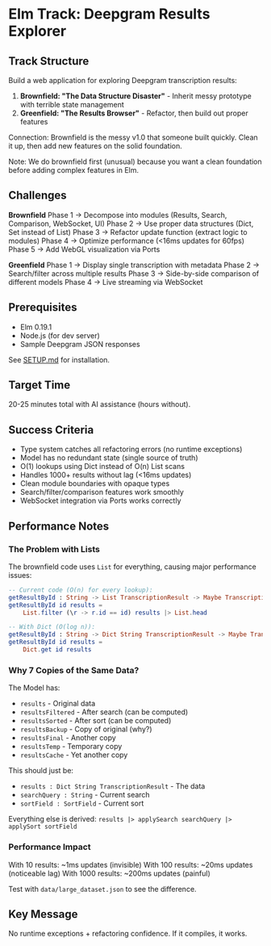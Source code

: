 # Elm Track: Deepgram Results Explorer

## Track Structure

Build a web application for exploring Deepgram transcription results:

1. **Brownfield: "The Data Structure Disaster"** - Inherit messy prototype with terrible state management
2. **Greenfield: "The Results Browser"** - Refactor, then build out proper features

Connection: Brownfield is the messy v1.0 that someone built quickly. Clean it up, then add new features on the solid foundation.

Note: We do brownfield first (unusual) because you want a clean foundation before adding complex features in Elm.

## Challenges

**Brownfield**
Phase 1 → Decompose into modules (Results, Search, Comparison, WebSocket, UI)
Phase 2 → Use proper data structures (Dict, Set instead of List)
Phase 3 → Refactor update function (extract logic to modules)
Phase 4 → Optimize performance (<16ms updates for 60fps)
Phase 5 → Add WebGL visualization via Ports

**Greenfield**
Phase 1 → Display single transcription with metadata
Phase 2 → Search/filter across multiple results
Phase 3 → Side-by-side comparison of different models
Phase 4 → Live streaming via WebSocket

## Prerequisites

- Elm 0.19.1
- Node.js (for dev server)
- Sample Deepgram JSON responses

See [SETUP.md](./SETUP.md) for installation.

## Target Time

20-25 minutes total with AI assistance (hours without).

## Success Criteria

- Type system catches all refactoring errors (no runtime exceptions)
- Model has no redundant state (single source of truth)
- O(1) lookups using Dict instead of O(n) List scans
- Handles 1000+ results without lag (<16ms updates)
- Clean module boundaries with opaque types
- Search/filter/comparison features work smoothly
- WebSocket integration via Ports works correctly

## Performance Notes

### The Problem with Lists

The brownfield code uses `List` for everything, causing major performance issues:

```elm
-- Current code (O(n) for every lookup):
getResultById : String -> List TranscriptionResult -> Maybe TranscriptionResult
getResultById id results =
    List.filter (\r -> r.id == id) results |> List.head

-- With Dict (O(log n)):
getResultById : String -> Dict String TranscriptionResult -> Maybe TranscriptionResult
getResultById id results =
    Dict.get id results
```

### Why 7 Copies of the Same Data?

The Model has:
- `results` - Original data
- `resultsFiltered` - After search (can be computed)
- `resultsSorted` - After sort (can be computed)
- `resultsBackup` - Copy of original (why?)
- `resultsFinal` - Another copy
- `resultsTemp` - Temporary copy
- `resultsCache` - Yet another copy

This should just be:
- `results : Dict String TranscriptionResult` - The data
- `searchQuery : String` - Current search
- `sortField : SortField` - Current sort

Everything else is derived: `results |> applySearch searchQuery |> applySort sortField`

### Performance Impact

With 10 results: ~1ms updates (invisible)
With 100 results: ~20ms updates (noticeable lag)
With 1000 results: ~200ms updates (painful)

Test with `data/large_dataset.json` to see the difference.

## Key Message

No runtime exceptions + refactoring confidence. If it compiles, it works.

